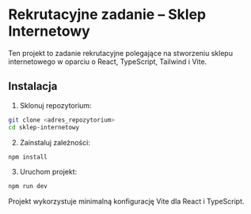 # Rekrutacyjne zadanie – Sklep Internetowy

Ten projekt to zadanie rekrutacyjne polegające na stworzeniu sklepu internetowego w oparciu o React, TypeScript, Tailwind i Vite.

## Instalacja

1. Sklonuj repozytorium:

```bash
git clone <adres_repozytorium>
cd sklep-internetowy
```

2. Zainstaluj zależności:

```bash
npm install
```

3. Uruchom projekt:

```bash
npm run dev
```

Projekt wykorzystuje minimalną konfigurację Vite dla React i TypeScript.
